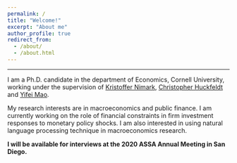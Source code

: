 ```yaml
---
permalink: /
title: "Welcome!"
excerpt: "About me"
author_profile: true
redirect_from: 
  - /about/
  - /about.html
---
```

---


I am a Ph.D. candidate in the department of Economics, Cornell University, working under the supervision of [Kristoffer Nimark](http://www.kris-nimark.net/), [Christopher Huckfeldt](https://christopher-huckfeldt.github.io/) and [Yifei Mao](https://sha.cornell.edu/faculty-research/faculty/ym355/).

My research interests are in macroeconomics and public finance. I am currently working on the role of financial constraints in firm investment responses to monetary policy shocks. I am also interested in using natural language processing technique in macroeconomics research.

__I will be available for interviews at the 2020 ASSA Annual Meeting in San Diego.__
